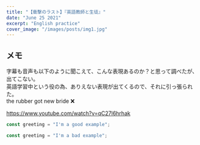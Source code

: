 ```yaml
---
title: "【衝撃のラスト】『英語教師と生徒』"
date: "June 25 2021"
excerpt: "English practice"
cover_image: "/images/posts/img1.jpg"
---
```


## メモ

字幕も音声も以下のように聞こえて、こんな表現あるのか？と思って調べたが、出てこない。  
英語学習中という役の為、ありえない表現が出てくるので、それに引っ張られた。  
the rubber got new bride ❌

https://www.youtube.com/watch?v=qC27l6hrhak

```js example-good:index.js
const greeting = "I'm a good example";
```

```js example-bad
const greeting = "I'm a bad example";
```
